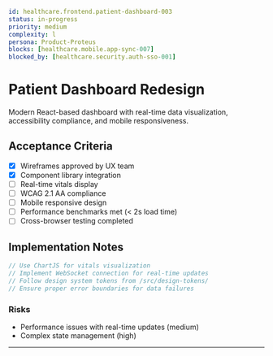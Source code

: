 ```yaml
id: healthcare.frontend.patient-dashboard-003
status: in-progress
priority: medium
complexity: l
persona: Product-Proteus
blocks: [healthcare.mobile.app-sync-007]
blocked_by: [healthcare.security.auth-sso-001]
```

# Patient Dashboard Redesign

Modern React-based dashboard with real-time data visualization, accessibility compliance, and mobile responsiveness.

## Acceptance Criteria

- [x] Wireframes approved by UX team
- [x] Component library integration
- [ ] Real-time vitals display
- [ ] WCAG 2.1 AA compliance
- [ ] Mobile responsive design
- [ ] Performance benchmarks met (< 2s load time)
- [ ] Cross-browser testing completed

## Implementation Notes
```typescript
// Use ChartJS for vitals visualization
// Implement WebSocket connection for real-time updates
// Follow design system tokens from /src/design-tokens/
// Ensure proper error boundaries for data failures
```

### Risks

- Performance issues with real-time updates (medium)
- Complex state management (high)

---

[Product-Proteus]: ./personas/product-proteus.md
[healthcare.security.auth-sso-001]: ./tickets/healthcare.security.auth-sso-001.md
[healthcare.mobile.app-sync-007]: ./tickets/healthcare.mobile.app-sync-007.md
